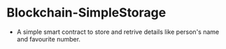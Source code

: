 # Blockchain-SimpleStorage
- A simple smart contract to store and retrive details like person's name and favourite number.

